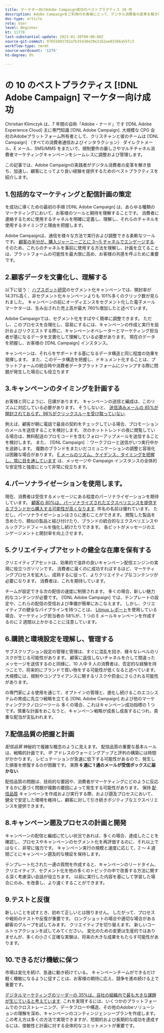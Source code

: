 ```yaml
---
title: マーケター向けAdobe Campaign成功のベストプラクティス 10 件
description: Adobe Campaignをご利用のお客様にとって、デジタル消費者の変革を解き放ち、迅速に実現し、より優れたエクスペリエンスを提供する 10 のベストプラクティスについて説明します。
doc-type: article
role: User
level: Beginner
kt: 11778
last-substantial-update: 2023-01-30T00:00:00Z
source-git-commit: 97655083782afb35430429e2162ae01566a55fc3
workflow-type: tm+mt
source-wordcount: '1279'
ht-degree: 0%

---
```



# の 10 のベストプラクティス [!DNL Adobe Campaign] マーケター向け成功

Christian Klimczyk は、7 年間の自称「Adobe・ナード」です [!DNL Adobe Experience Cloud] 主に専門知識 [!DNL Adobe Campaign]. 大規模な CPG 会社のAdobeプラットフォーム所有者として、クリスチャンと彼のチームは [!DNL Campaign] （すべての消費者通信およびインタラクション） ダイレクトメール、E メール、SMS/MMS をまたいで、規制要件の厳しさやマルチチャネル消費者マーケティングキャンペーンをシームレスに調整および管理します。

この記事では、Adobe Campaignの実践者がデジタル消費者の変革を解き放ち、加速し、顧客にとってより良い経験を提供するためのベストプラクティスを紹介します。


## 1.包括的なマーケティングと配信計画の策定

を成功に導くための最初の手順 [!DNL Adobe Campaign] は、あらゆる種類のマーケティングにおいて、お客様のツールと期待を理解することです。 消費者に連絡するために使用するチャネルを明確に定義し、理解し、それらのチャネルを使用するタイミングと理由を把握します。

Adobe Campaignは、通信を様々な方法で実行および調整できる柔軟なツールです。 [顧客の半分が、購入ジャーニーごとに 3～5 チャネルでエンゲージする](https://www.mckinsey.com/capabilities/operations/our-insights/redefine-the-omnichannel-approach-focus-on-what-truly-matters). そのため、これらのチャネルを事前に使用する方法を理解し、計画を立てることは、プラットフォームの可能性を最大限に高め、お客様の共感を呼ぶために重要です。

## 2.顧客データを文書化し、理解する

以下に従う： [ハブスポット研究](https://www.linkedin.com/pulse/customer-segmentation-effective-b2b-business-industry-sabreen)のセグメント化キャンペーンでは、開封率が 14.31%高く、非セグメント化キャンペーンよりも 101%多くのクリック数が見られました。 キャンペーンの前にオーディエンスをセグメント化した電子メールマーケターは、生み出された売上高が最大 760%増加したと述べています。

Adobe Campaignでは、セグメント化をすばやく簡単に調整できます。 ただし、このプロセスを合理化し、容易にするには、キャンペーンの作成と実行を設計およびリクエストする際に、キャンペーンオペレーターとマーケティング担当者が基になるデータを文書化して理解している必要があります。 現在のデータを把握し、お客様の [!DNL Campaign] インスタンス。

キャンペーンは、それらをサポートする基になるデータ構造と同じ程度の効果を発揮します。 また、このデータ構造を把握し、ドキュメント化することは、プラットフォームの統合時や消費者データプラットフォームにジャンプする際に問題が発生した場合にも役立ちます

## 3.キャンペーンのタイミングを計画する

お客様と同じように、日課があります。 キャンペーンの送信と編成は、このリズムに対応している必要があります。 そうしないと、 [送信済みメールの 85%が開封されておらず、98%がクリックスルーを受け取っていない](https://www.validity.com/resource-center/state-of-email-2021/).

例えば、顧客が朝に電話で最良の契約をチェックしている場合、プロモーションのメールを送信することを検討します。 次のホットトレンドの夜に閲覧している場合は、無料配送のプロモコードを含むフォローアップメールを送信することを検討します。 また、 [!DNL Campaign] ：ワークフローと送信がいつ実行中かを追跡します。 複数のブランドをまたいだコミュニケーションの調整と容易化は困難な場合があります。 [E メールのリズム、ケイデンス、タイミングを把握し、常に目を通しています](https://experienceleaguecommunities.adobe.com/t5/adobe-campaign-classic-blogs/predictive-send-time-optimization-with-adobe-campaign/ba-p/561554) は、メッセージや Campaign インスタンスの全体的な安定性と強度にとって非常に役立ちます。

## 4.パーソナライゼーションを使用します。

現在、消費者は受信するメッセージにある程度のパーソナライゼーションを期待しています。 [顧客の 80%は、パーソナライズされたエクスペリエンスを提供するブランドから購入する可能性が高くなります](https://us.epsilon.com/power-of-me). 件名の名前は優れています。 ただし、パーソナライゼーションはさらに進むことができます。 閲覧した製品を含めたり、類似の製品と結び付けたり、ブランドの統合的なエクスペリエンスやルックアンドフィールを強化し続けたりできます。 各ビットがメッセージのエンゲージメントと開封率を向上させます。

## 5.クリエイティブアセットの健全な在庫を保有する

クリエイティブアセットは、効果的で油井の良いキャンペーン配信エンジンの実現に役立つガソリンです。 消費者に届くのに成功すればするほど、マーケティングプロセスを拡大し、成熟するに従って、よりクリエイティブなコンテンツが必要になります。 消費者は、これを期待しています。

チームが設定できる次の配信の速度に制限されます。 多くの場合、新しい魅力的なコンテンツが必要です。 [!DNL Adobe Campaign] では、テンプレートの設定や、これらの配信の受信および準備が簡単におこなえます。 しかし、クリエイティブの健全なパイプラインを持つことは、 [Litmus レポート](https://www.litmus.com/resources/state-of-email/)を使用している場合、マーケティング担当者の 58%が、1 つの E メールキャンペーンを作成するのに 2 週間以上かかることに注意しています。

## 6.購読と環境設定を理解し、管理する

サブスクリプション設定の管理と管理は、すぐに混乱を招き、様々なレベルのリスクが生じる可能性があります。 顧客に返信しないチャネルを介して間違ったメッセージを送信するのと同様に、10 人中 9 人の消費者は、否定的な経験を持つことで、将来的にブランドで買い物をする可能性が低くなると述べています。 大規模には、規制やコンプライアンスに関するリスクや罰金にさらされる可能性があります。

の専門家による使用を通じて、オプトインの管理と、進化し続けるこのエコシステムの育成に先立つ戦略を立てる [!DNL Adobe Campaign] および他のマーケティングテクノロジーツール 多くの場合、これはキャンペーン成功指標の 1 つです。慎重な計画をおこなうと、キャンペーン戦略が成長し成長するにつれ、貴重な配当が支払われます。

## 7.配信品質の把握と計画

_配信品質_ 神秘的で複雑な概念のように見えます。 配信品質の重要な基本ルールは、戦略的計画です。 IP アドレスのウォーミングアップと評判の構築には時間がかかります。 レピュテーションが急速に低下する可能性があるので、発生した損害を修復するのが困難です。 実際 **6 通に 1 通のメールが受信ボックスに届かない**.

配信品質の問題は、技術的な要因や、消費者がマーケティングにどのように反応するかに基づく問題が複数の要因によって発生する可能性があります。 保持 [配信品質](https://business.adobe.com/products/campaign/email-deliverability.html) キャンペーンを作成および実行する際、および遡及プロセスにおいて、健全で安定した環境を維持し、顧客に対して引き続きポジティブなエクスペリエンスを提供できます。

## 8.キャンペーン遡及プロセスの計画と開発

キャンペーンの配信と編成に忙しい状況であれば、多くの場合、達成したことを確認し、プロセスやキャンペーンのセグメント化を再評価するのに、それ以上ではなく、非常に強力です。 キャンペーン実行の規模と速度に応じて、2 ～ 4 週間ごとにキャンペーン遡及的な検証を保持します。

テンプレート化された一連の質問を作成すると、キャンペーンのリードタイム、クリエイティブ、セグメント化を他の多くのトピックの中で改善する方法に関する深く考慮深い会話が役立ちます。 以前に実行した内容を基にして学習した場合にのみ、を改善し、より速くすることができます。

## 9.テストと反復

新しいことを試すとき、初めて正しいとは限りません。 したがって、プロセスや戦術のテストや反復が重要です。 ロングショットの場合や適切な場合がある顧客のグループを試してみます。 クリエイティブを切り替えます。 新しいコールトゥアクションを試してみてください。 変化のための変更は生産的ではありませんが、多くの小さく正確な実験は、将来の大きな成果をもたらす可能性があります。

## 10.できるだけ機敏に保つ

市場は変化を続け、急速に動き続けている。 キャンペーンチームができるだけ軽く機敏になるように促すことは、お客様の期待に応え、競争を進め続ける上で重要です。

[デジタルマーケティングのリーダーの 35%は、自社の組織内で最も大きな課題が生じていると考えています](https://www.gartner.com/en/newsroom/press-releases/gartner-says-35--of-digital-marketing-leaders-believe-the-bigges). これを実現するには、いくつかのプラットフォームでのクロストレーニング、データフローや構造、その他のAdobeソリューションの理解を深め、キャンペーンのコンティンジェンシープランを作成します。 この考え方は多くの方法で実現できますが、短期的および長期的な成功を達成するには、俊敏性と計画に対する全体的なコミットメントが重要です。
